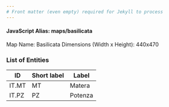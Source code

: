 ```yaml
---
# Front matter (even empty) required for Jekyll to process
---
```


#### JavaScript Alias: maps/basilicata

Map Name: Basilicata
Dimensions (Width x Height): 440x470





### List of Entities

ID | Short label | Label
---|---|---|
IT.MT|MT|Matera
IT.PZ|PZ|Potenza

